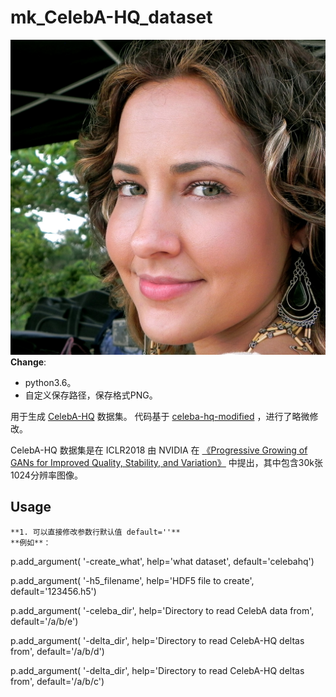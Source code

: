 # mk_CelebA-HQ_dataset
![Sample Image](imgs/200122.png)
**Change**:
  - python3.6。
  - 自定义保存路径，保存格式PNG。

用于生成 [CelebA-HQ](https://github.com/tkarras/progressive_growing_of_gans) 数据集。
代码基于 [celeba-hq-modified](https://github.com/willylulu/celeba-hq-modified/tree/master) ，进行了略微修改。

CelebA-HQ 数据集是在 ICLR2018 由 NVIDIA 在 [《Progressive Growing of GANs for Improved Quality, Stability, and Variation》](https://arxiv.org/abs/1710.10196) 中提出，其中包含30k张1024分辨率图像。
## Usage
    **1. 可以直接修改参数行默认值 default=''**
    **例如**：
  
  p.add_argument(    '-create_what', help='what dataset', default='celebahq')
  
  p.add_argument(     '-h5_filename',      help='HDF5 file to create', default='123456.h5')
  
  p.add_argument(     '-celeba_dir',       help='Directory to read CelebA data from', default='/a/b/e')
  
  p.add_argument(     '-delta_dir',        help='Directory to read CelebA-HQ deltas from', default='/a/b/d')
  
  p.add_argument(     '-delta_dir',        help='Directory to read CelebA-HQ deltas from', default='/a/b/c')
